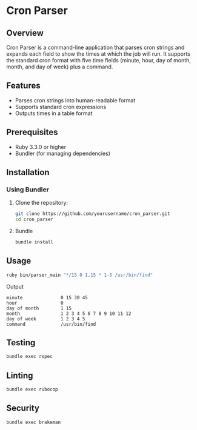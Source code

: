 # Cron Parser

## Overview

Cron Parser is a command-line application that parses cron strings and expands each field to show the times at which the job will run. 
It supports the standard cron format with five time fields (minute, hour, day of month, month, and day of week) plus a command.

## Features

- Parses cron strings into human-readable format
- Supports standard cron expressions
- Outputs times in a table format

## Prerequisites

- Ruby 3.3.0 or higher
- Bundler (for managing dependencies)

## Installation

### Using Bundler

1. Clone the repository:

   ```sh
   git clone https://github.com/yourusername/cron_parser.git
   cd cron_parser
    ```
2. Bundle

    ```sh
    bundle install
    ```

## Usage

  ```sh
  ruby bin/parser_main "*/15 0 1,15 * 1-5 /usr/bin/find"
  ```
Output

  ```
  minute              0 15 30 45
  hour                0
  day of month        1 15
  month               1 2 3 4 5 6 7 8 9 10 11 12
  day of week         1 2 3 4 5
  command             /usr/bin/find
  ```

## Testing

  ```sh
  bundle exec rspec
  ```

## Linting

  ```sh
  bundle exec rubocop
  ```

## Security

  ```sh
  bundle exec brakeman
  ```


 
